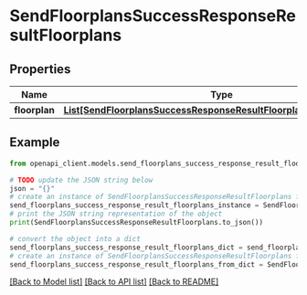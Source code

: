 # SendFloorplansSuccessResponseResultFloorplans


## Properties

Name | Type | Description | Notes
------------ | ------------- | ------------- | -------------
**floorplan** | [**List[SendFloorplansSuccessResponseResultFloorplansFloorplanInner]**](SendFloorplansSuccessResponseResultFloorplansFloorplanInner.md) |  | 

## Example

```python
from openapi_client.models.send_floorplans_success_response_result_floorplans import SendFloorplansSuccessResponseResultFloorplans

# TODO update the JSON string below
json = "{}"
# create an instance of SendFloorplansSuccessResponseResultFloorplans from a JSON string
send_floorplans_success_response_result_floorplans_instance = SendFloorplansSuccessResponseResultFloorplans.from_json(json)
# print the JSON string representation of the object
print(SendFloorplansSuccessResponseResultFloorplans.to_json())

# convert the object into a dict
send_floorplans_success_response_result_floorplans_dict = send_floorplans_success_response_result_floorplans_instance.to_dict()
# create an instance of SendFloorplansSuccessResponseResultFloorplans from a dict
send_floorplans_success_response_result_floorplans_from_dict = SendFloorplansSuccessResponseResultFloorplans.from_dict(send_floorplans_success_response_result_floorplans_dict)
```
[[Back to Model list]](../README.md#documentation-for-models) [[Back to API list]](../README.md#documentation-for-api-endpoints) [[Back to README]](../README.md)



